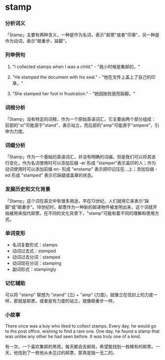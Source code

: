 # stamp

### 分析词义

  

「Stamp」主要有两种含义，一种是作为名词，表示"邮票"或者"印章"，另一种是作为动词，表示"砸重步，跺脚"。

  

### 列举例句

  

1.  "I collected stamps when I was a child." - "我小时候是集邮的。"
    
      
    
2.  "He stamped the document with his seal." - "他在文件上盖上了自己的印章。"
    
      
    
3.  "She stamped her foot in frustration." - "她因挫败感而跺脚。"
    
      
    

  

### 词根分析

  

「Stamp」没有特定的词根，作为一个原始英语词汇，它主要由两个部分组成：前部的"st"可能源于"stand"，表示站立，而后部的"amp"可能源于"ampere"，引申为力度。

  

### 词缀分析

  

「Stamp」作为一个基础的英语词汇，并没有明确的词缀。但是我们可以将其进行变化，作为名词使用时可以添加后缀 -er 形成 "stamper"表示盖印的人；作为动词使用时可以添加前缀 en- 形成 "enstamp" 表示把印记压在…上；添加后缀 -ed 形成 "stamped" 表示已跺腿或盖章的状态。

  

### 发展历史和文化背景

  

「Stamp」这个词在英文中有很多用途，早在13世纪，人们就用它来表示“跺脚”或“砸重步”。18世纪时，邮票作为一种新的邮递物件被发明出来，这个词就开始被用来指代邮票。在不同的文化背景下，"stamp"可能有着不同的理解和使用方式。

  

### 单词变形

  

*   名词复数形式：stamps
*   动词过去式：stamped
*   动词过去分词：stamped
*   动词现在分词：stamping
*   副词形式：stampingly

  

### 记忆辅助

  

可以将 "stamp" 联想为 "stand" (立) + "amp" (力度)，就像立在信封上的力度一样，那就是邮票。或者是有力度的站立，就像砸重步一样。

  

### 小故事

  

There once was a boy who liked to collect stamps. Every day, he would go to the post office, wishing to find a rare one. One day, he found a stamp that was unlike any other he had seen before. It was truly one of a kind.

  

有一次，一个喜欢集邮的男孩，每天都会去邮局，希望能找到一枚稀有的邮票。一天，他找到了一枚他从未见过的邮票，那真是独一无二的。
